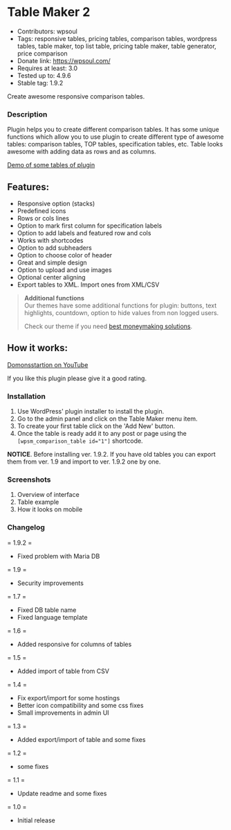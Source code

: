 # Table Maker 2

* Contributors: wpsoul
* Tags: responsive tables, pricing tables, comparison tables, wordpress tables, table maker, top list table, pricing table maker, table generator, price comparison
* Donate link: https://wpsoul.com/
* Requires at least: 3.0
* Tested up to: 4.9.6
* Stable tag: 1.9.2

Create awesome responsive comparison tables.

### Description
Plugin helps you to create different comparison tables. It has some unique functions which allow you to use plugin to create different type of awesome tables: comparison tables, TOP tables, specification tables, etc. Table looks awesome with adding data as rows and as columns.

[Demo of some tables of plugin](https://wpsoul.com/responsive-comparison-table-wordpress/)

## Features:

*   Responsive option (stacks)
*   Predefined icons
*   Rows or cols lines
*   Option to mark first column for specification labels
*   Option to add labels and featured row and cols
*   Works with shortcodes
*   Option to add subheaders
*   Option to choose color of header
*   Great and simple design
*   Option to upload and use images
*   Optional center aligning
*   Export tables to XML. Import ones from XML/CSV

> <strong>Additional functions</strong><br>
>Our themes have some additional functions for plugin: buttons, text highlights, countdown, option to hide values from non logged users. 
>
>Check our theme if you need [best moneymaking solutions](http://themeforest.net/item/rehub-directory-shop-coupon-affiliate-theme/7646339?ref=Berdych).

## How it works:

[Domonsstartion on YouTube](https://www.youtube.com/watch?v=Z4r6TzWv8gU)

If you like this plugin please give it a good rating.

### Installation
1. Use WordPress' plugin installer to install the plugin.
2. Go to the admin panel and click on the Table Maker menu item.
3. To create your first table click on the 'Add New' button.
4. Once the table is ready add it to any post or page using the `[wpsm_comparison_table id="1"]` shortcode.

**NOTICE**. Before installing ver. 1.9.2.  If you have old tables you can export them from ver. 1.9 and import to ver. 1.9.2 one by one.

### Screenshots

1. Overview of interface
2. Table example
3. How it looks on mobile

### Changelog

= 1.9.2 =
* Fixed problem with Maria DB

= 1.9 =
* Security improvements

= 1.7 =
* Fixed DB table name
* Fixed language template

= 1.6 =
* Added responsive for columns of tables

= 1.5 =
* Added import of table from CSV

= 1.4 =
* Fix export/import for some hostings
* Better icon compatibility and some css fixes
* Small improvements in admin UI

= 1.3 =
* Added export/import of table and some fixes

= 1.2 =
* some fixes

= 1.1 =
* Update readme and some fixes

= 1.0 =
* Initial release
